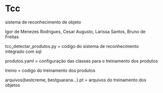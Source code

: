 # Tcc
sistema de reconhecimento de objeto

Igor de Menezes Rodrigues, Cesar Augusto, Larissa Santos, Bruno de Freitas

tcc_detectar_produtos.py = codigo do sistema de reconhecimento integrado com sql

produtos.yaml = configuração das classes para o treinamento dos produtos

treino = codigo do treinamento dos produtos

arquivos(bestcreme, bestguarana...).pt = arquivos do treinamento dos objetos 
